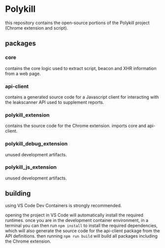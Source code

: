 # Polykill

this repository contains the open-source portions of the Polykill project (Chrome extension and script).

## packages

### core

contains the core logic used to extract script, beacon and XHR information from a web page.

### api-client

contains a generated source code for a Javascript client for interacting with the leakscanner API used to supplement reports.

### polykill_extension

contains the source code for the Chrome extension. imports core and api-client.

### polykill_debug_extension

unused development artifacts.

### polykill_js_extension

unused development artifacts.

## building

using VS Code Dev Containers is strongly recommended.

opening the project in VS Code will automatically install the required runtimes. once you are in the development container environment, in a terminal you can then run `npm install` to install the required dependencies, which will also generate the source code for the api-client package from the API definitions. then running `npm run build` will build all packages including the Chrome extension.
